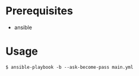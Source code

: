 Prerequisites
=============

* ansible

Usage
=====

```
$ ansible-playbook -b --ask-become-pass main.yml
```